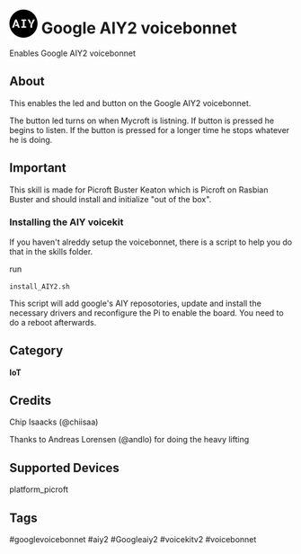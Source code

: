 
# <img src='AIY_logo_blue.png' card_color='#022B4F' width='50' height='50' style='vertical-align:bottom'/> Google AIY2 voicebonnet
Enables Google AIY2 voicebonnet

## About
This enables the led and button on the Google AIY2 voicebonnet.

The button led turns on when Mycroft is listning. If button is pressed he begins to listen. If the button is pressed for a longer time he stops whatever he is doing.

## Important
This skill is made for Picroft Buster Keaton which is Picroft on Rasbian Buster and should install and initialize "out of the box".

### Installing the AIY voicekit
If you haven't alreddy setup the voicebonnet, there is a script to help you do that in the skills folder.

run
```
install_AIY2.sh
```
This script will add google's AIY reposotories, update and install the necessary drivers and reconfigure the Pi to enable the board.
You need to do a reboot afterwards.

## Category
**IoT**

## Credits
Chip Isaacks (@chiisaa)

Thanks to Andreas Lorensen (@andlo) for doing the heavy lifting

## Supported Devices
platform_picroft

## Tags
#googlevoicebonnet
#aiy2
#Googleaiy2
#voicekitv2
#voicebonnet